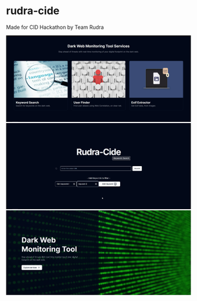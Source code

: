 # rudra-cide
Made for CID Hackathon by Team Rudra

<img src="/000699.jpg">
<img src="/000700.jpg">
<img src="/000701.jpg">

